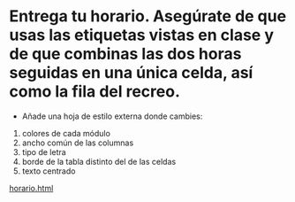# Entrega tu horario. Asegúrate de que usas las etiquetas vistas en clase y de que combinas las dos horas seguidas en una única celda, así como la fila del recreo. 

* Añade una hoja de estilo externa donde cambies:

1. colores de cada módulo
2. ancho común de las columnas
3. tipo de letra
4. borde de la tabla distinto del de las celdas
5. texto centrado

[horario.html](horario.html)